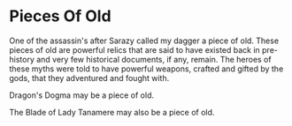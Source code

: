 # Pieces Of Old
One of the assassin's after Sarazy called my dagger a piece of old.  These pieces of old are powerful relics that are said to have existed back in pre-history and very few historical documents, if any, remain.  The heroes of these myths were told to have powerful weapons, crafted and gifted by the gods, that they adventured and fought with.

Dragon's Dogma may be a piece of old.

The Blade of Lady Tanamere may also be a piece of old.
